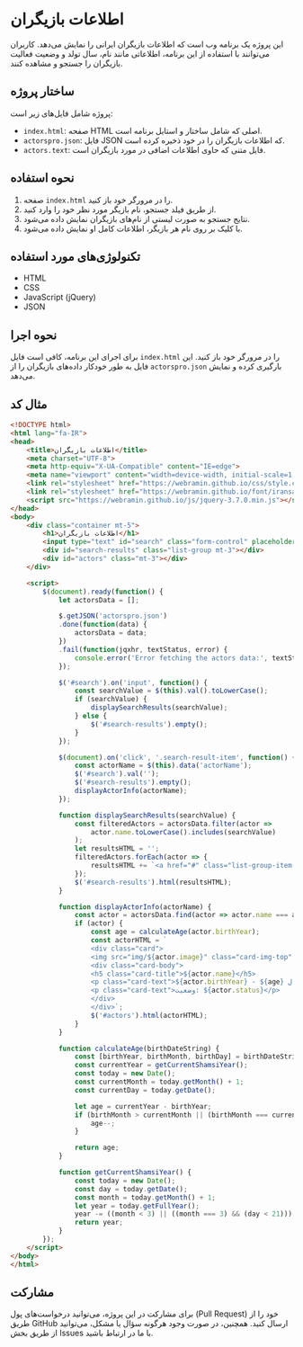 # اطلاعات بازیگران

این پروژه یک برنامه وب است که اطلاعات بازیگران ایرانی را نمایش می‌دهد. کاربران می‌توانند با استفاده از این برنامه، اطلاعاتی مانند نام، سال تولد و وضعیت فعالیت بازیگران را جستجو و مشاهده کنند.

## ساختار پروژه

پروژه شامل فایل‌های زیر است:

- `index.html`: صفحه HTML اصلی که شامل ساختار و استایل برنامه است.
- `actorspro.json`: فایل JSON که اطلاعات بازیگران را در خود ذخیره کرده است.
- `actors.text`: فایل متنی که حاوی اطلاعات اضافی در مورد بازیگران است.

## نحوه استفاده

1. صفحه `index.html` را در مرورگر خود باز کنید.
2. از طریق فیلد جستجو، نام بازیگر مورد نظر خود را وارد کنید.
3. نتایج جستجو به صورت لیستی از نام‌های بازیگران نمایش داده می‌شود.
4. با کلیک بر روی نام هر بازیگر، اطلاعات کامل او نمایش داده می‌شود.

## تکنولوژی‌های مورد استفاده

- HTML
- CSS
- JavaScript (jQuery)
- JSON

## نحوه اجرا

برای اجرای این برنامه، کافی است فایل `index.html` را در مرورگر خود باز کنید. این فایل به طور خودکار داده‌های بازیگران را از `actorspro.json` بارگیری کرده و نمایش می‌دهد.

## مثال کد

```html
<!DOCTYPE html>
<html lang="fa-IR">
<head>
    <title>اطلاعات بازیگران</title>
    <meta charset="UTF-8">
    <meta http-equiv="X-UA-Compatible" content="IE=edge">
    <meta name="viewport" content="width=device-width, initial-scale=1.0">
    <link rel="stylesheet" href="https://webramin.github.io/css/style.css" type="text/css">
    <link rel="stylesheet" href="https://webramin.github.io/font/iransans/iran-sans.css">
    <script src="https://webramin.github.io/js/jquery-3.7.0.min.js"></script>
</head>
<body>
    <div class="container mt-5">
        <h1>اطلاعات بازیگران</h1>
        <input type="text" id="search" class="form-control" placeholder="جستجو...">
        <div id="search-results" class="list-group mt-3"></div>
        <div id="actors" class="mt-3"></div>
    </div>

    <script>
        $(document).ready(function() {
            let actorsData = [];

            $.getJSON('actorspro.json')
            .done(function(data) {
                actorsData = data;
            })
            .fail(function(jqxhr, textStatus, error) {
                console.error('Error fetching the actors data:', textStatus, error);
            });

            $('#search').on('input', function() {
                const searchValue = $(this).val().toLowerCase();
                if (searchValue) {
                    displaySearchResults(searchValue);
                } else {
                    $('#search-results').empty();
                }
            });

            $(document).on('click', '.search-result-item', function() {
                const actorName = $(this).data('actorName');
                $('#search').val('');
                $('#search-results').empty();
                displayActorInfo(actorName);
            });

            function displaySearchResults(searchValue) {
                const filteredActors = actorsData.filter(actor =>
                    actor.name.toLowerCase().includes(searchValue)
                );
                let resultsHTML = '';
                filteredActors.forEach(actor => {
                    resultsHTML += `<a href="#" class="list-group-item list-group-item-action search-result-item" data-actor-name="${actor.name}">${actor.name}</a>`;
                });
                $('#search-results').html(resultsHTML);
            }

            function displayActorInfo(actorName) {
                const actor = actorsData.find(actor => actor.name === actorName);
                if (actor) {
                    const age = calculateAge(actor.birthYear);
                    const actorHTML = `
                    <div class="card">
                    <img src="img/${actor.image}" class="card-img-top" alt="${actor.name}">
                    <div class="card-body">
                    <h5 class="card-title">${actor.name}</h5>
                    <p class="card-text">${actor.birthYear} - ${age} سال</p>
                    <p class="card-text">وضعیت: ${actor.status}</p>
                    </div>
                    </div>`;
                    $('#actors').html(actorHTML);
                }
            }

            function calculateAge(birthDateString) {
                const [birthYear, birthMonth, birthDay] = birthDateString.split('/').map(Number);
                const currentYear = getCurrentShamsiYear();
                const today = new Date();
                const currentMonth = today.getMonth() + 1;
                const currentDay = today.getDate();

                let age = currentYear - birthYear;
                if (birthMonth > currentMonth || (birthMonth === currentMonth && birthDay > currentDay)) {
                    age--;
                }

                return age;
            }

            function getCurrentShamsiYear() {
                const today = new Date();
                const day = today.getDate();
                const month = today.getMonth() + 1;
                let year = today.getFullYear();
                year -= ((month < 3) || ((month === 3) && (day < 21))) ? 622: 621;
                return year;
            }
        });
    </script>
</body>
</html>
```

## مشارکت

برای مشارکت در این پروژه، می‌توانید درخواست‌های پول (Pull Request) خود را از طریق GitHub ارسال کنید. همچنین، در صورت وجود هرگونه سؤال یا مشکل، می‌توانید از طریق بخش Issues با ما در ارتباط باشید.
